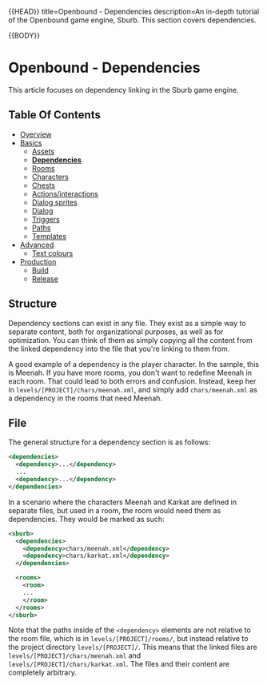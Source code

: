 {{HEAD}}
title=Openbound - Dependencies
description=An in-depth tutorial of the Openbound game engine, Sburb. This section covers dependencies.

{{BODY}}

# Openbound - Dependencies

This article focuses on dependency linking in the Sburb game engine.

## Table Of Contents

-   [Overview](/openbound-overview)
-   [Basics](/openbound-basics)
    -   [Assets](/openbound-assets)
    -   [**Dependencies**](/openbound-dependencies)
    -   [Rooms](/openbound-rooms)
    -   [Characters](/openbound-characters)
    -   [Chests](/openbound-chests)
    -   [Actions/interactions](/openbound-actions)
    -   [Dialog sprites](/openbound-dialog-sprites)
    -   [Dialog](/openbound-dialog)
    -   [Triggers](/openbound-triggers)
    -   [Paths](/openbound-paths)
    -   [Templates](/openbound-templates)
-   [Advanced](/openbound-advanced)
    -   [Text colours](/openbound-text-colours)
-   [Production](/openbound-production)
    -   [Build](/openbound-build)
    -   [Release](openbound-release)

## Structure

Dependency sections can exist in any file. They exist as a simple way to separate content, both for organizational purposes, as well as for optimization. You can think of them as simply copying all the content from the linked dependency into the file that you're linking to them from.

A good example of a dependency is the player character. In the sample, this is Meenah. If you have more rooms, you don't want to redefine Meenah in each room. That could lead to both errors and confusion. Instead, keep her in `levels/[PROJECT]/chars/meenah.xml`, and simply add `chars/meenah.xml` as a dependency in the rooms that need Meenah.

## File

The general structure for a dependency section is as follows:

```xml
<dependencies>
  <dependency>...</dependency>
  ...
  <dependency>...</dependency>
</dependencies>
```

In a scenario where the characters Meenah and Karkat are defined in separate files, but used in a room, the room would need them as dependencies. They would be marked as such:

```xml
<sburb>
  <dependencies>
    <dependency>chars/meenah.xml</dependency>
    <dependency>chars/karkat.xml</dependency>
  </dependencies>

  <rooms>
    <room>
    ...
    </room>
  </rooms>
</sburb>
```

Note that the paths inside of the `<dependency>` elements are not relative to the room file, which is in `levels/[PROJECT]/rooms/`, but instead relative to the project directory `levels/[PROJECT]/`. This means that the linked files are `levels/[PROJECT]/chars/meenah.xml` and `levels/[PROJECT]/chars/karkat.xml`. The files and their content are completely arbitrary.
